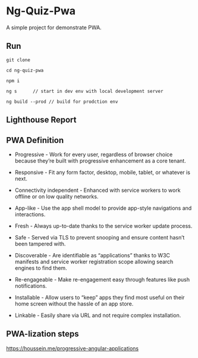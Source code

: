# Ng-Quiz-Pwa

A simple project for demonstrate PWA.


## Run

```
git clone 

cd ng-quiz-pwa

npm i

ng s      // start in dev env with local development server

ng build --prod // build for prodction env
```


## Lighthouse Report


## PWA Definition

- Progressive - Work for every user, regardless of browser choice because they’re built with progressive enhancement as a core tenant.

- Responsive - Fit any form factor, desktop, mobile, tablet, or whatever is next.
  
-  Connectivity independent - Enhanced with service workers to work offline or on low quality networks.
  
- App-like - Use the app shell model to provide app-style navigations and interactions.
 
- Fresh - Always up-to-date thanks to the service worker update process.
  
 - Safe - Served via TLS to prevent snooping and ensure content hasn’t been tampered with.
  
 - Discoverable - Are identifiable as “applications” thanks to W3C manifests and service worker registration scope allowing search engines to find them.
  
 - Re-engageable - Make re-engagement easy through features like push notifications.
  
 - Installable - Allow users to “keep” apps they find most useful on their home screen without the hassle of an app store.
  
 - Linkable - Easily share via URL and not require complex installation.


## PWA-lization steps

https://houssein.me/progressive-angular-applications

